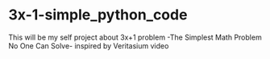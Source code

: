 # 3x-1-simple_python_code
This will be my self project about 3x+1 problem -The Simplest Math Problem No One Can Solve- inspired by Veritasium video
